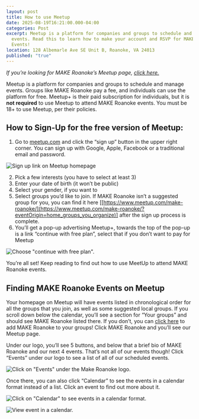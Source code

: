 ```yaml
---
layout: post
title: How to use Meetup
date: 2025-08-19T16:21:00.000-04:00
categories: Post
excerpt: Meetup is a platform for companies and groups to schedule and manage
  events. Read this to learn how to make your account and RSVP for MAKE Roanoke
  Events!
location: 128 Albemarle Ave SE Unit B, Roanoke, VA 24013
published: "true"
---
```

*If you’re looking for MAKE Roanoke’s Meetup page, [click here.](https://www.meetup.com/make-roanoke/)*

Meetup is a platform for companies and groups to schedule and manage events. Groups like MAKE Roanoke pay a fee, and individuals can use the platform for free. Meetup+ is their paid subscription for individuals, but it is **not required** to use Meetup to attend MAKE Roanoke events. You must be 18+ to use Meetup, per their policies.

## How to Sign-Up for the free version of Meetup: 

1. Go to [meetup.com](http://meetup.com/) and click the “sign up” button in the upper right corner. You can sign up with Google, Apple, Facebook or a traditional email and password. 

![Sign up link on Meetup homepage](/assets/images/meetup-signup-1.png "Sign up on Meetup")

2. Pick a few interests (you have to select at least 3)
3. Enter your date of birth (it won’t be public)
4. Select your gender, if you want to
5. Select groups you’d like to join. If MAKE Roanoke isn’t a suggested group for you, you can find it here [[https://www.meetup.com/make-roanoke/](https://www.meetup.com/make-roanoke/?eventOrigin=home_groups_you_organize)] after the sign up process is complete. 
6. You’ll get a pop-up advertising Meetup+, towards the top of the pop-up is a link “continue with free plan”, select that if you don’t want to pay for Meetup

![Choose "continue with free plan".](/assets/images/meetup-free-plan-2.png "Meetup signup popup")

You’re all set! Keep reading to find out how to use MeetUp to attend MAKE Roanoke events.

## Finding MAKE Roanoke Events on Meetup

Your homepage on Meetup will have events listed in chronological order for all the groups that you join, as well as some suggested local groups. If you scroll down below the calendar, you’ll see a section for “Your groups” and should see MAKE Roanoke listed there. If you don’t, you can [click here](https://www.meetup.com/make-roanoke/) to add MAKE Roanoke to your groups! Click MAKE Roanoke and you’ll see our Meetup page.

Under our logo, you’ll see 5 buttons, and below that a brief bio of MAKE Roanoke and our next 4 events. That’s not all of our events though! Click “Events” under our logo to see a list of all of our scheduled events.

![Click on "Events" under the Make Roanoke logo.](/assets/images/meetup-events-3.png "Events tab on Meetup")

Once there, you can also click “Calendar” to see the events in a calendar format instead of a list. Click an event to find out more about it.

![Click on "Calendar" to see events in a calendar format.](/assets/images/meetup-calendar-3.5.png "Caendar view selection")

![View event in a calendar.](/assets/images/meetup-calendar-4.png "Calendar view")
